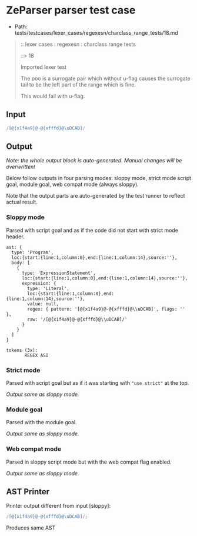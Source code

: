 # ZeParser parser test case

- Path: tests/testcases/lexer_cases/regexesn/charclass_range_tests/18.md

> :: lexer cases : regexesn : charclass range tests
>
> ::> 18
>
> Imported lexer test
>
> The poo is a surrogate pair which without u-flag causes the surrogate tail to be the left part of the range which is fine.
>
> This would fail with u-flag.

## Input

`````js
/[@{x1f4a9}@-@{xfffd}@\uDCAB]/
`````

## Output

_Note: the whole output block is auto-generated. Manual changes will be overwritten!_

Below follow outputs in four parsing modes: sloppy mode, strict mode script goal, module goal, web compat mode (always sloppy).

Note that the output parts are auto-generated by the test runner to reflect actual result.

### Sloppy mode

Parsed with script goal and as if the code did not start with strict mode header.

`````
ast: {
  type: 'Program',
  loc:{start:{line:1,column:0},end:{line:1,column:14},source:''},
  body: [
    {
      type: 'ExpressionStatement',
      loc:{start:{line:1,column:0},end:{line:1,column:14},source:''},
      expression: {
        type: 'Literal',
        loc:{start:{line:1,column:0},end:{line:1,column:14},source:''},
        value: null,
        regex: { pattern: '[@{x1f4a9}@-@{xfffd}@\\uDCAB]', flags: '' },
        raw: '/[@{x1f4a9}@-@{xfffd}@\\uDCAB]/'
      }
    }
  ]
}

tokens (3x):
       REGEX ASI
`````

### Strict mode

Parsed with script goal but as if it was starting with `"use strict"` at the top.

_Output same as sloppy mode._

### Module goal

Parsed with the module goal.

_Output same as sloppy mode._

### Web compat mode

Parsed in sloppy script mode but with the web compat flag enabled.

_Output same as sloppy mode._

## AST Printer

Printer output different from input [sloppy]:

````js
/[@{x1f4a9}@-@{xfffd}@\uDCAB]/;
````

Produces same AST
